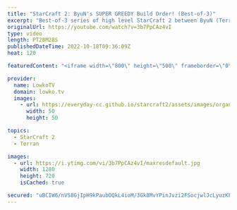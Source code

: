 ```yaml
---
title: "StarCraft 2: ByuN's SUPER GREEDY Build Order! (Best-of-3)"
excerpt: "Best-of-3 series of high level StarCraft 2 between ByuN (Terran) and Classic (Protoss). Classic starts this series off with a cheesy build order that would surely punish a greedy Terran strategy. So what does ByuN do in the rest of this series? Triple Command Center off of one Marine.  Support my work"
originalUrl: https://youtube.com/watch?v=3b7PpCAz4vI
type: video
length: PT28M28S
publishedDateTime: 2022-10-18T09:36:09Z
heat: 120

featuredContent: "<iframe width=\"800\" height=\"500\" frameborder=\"0\" src=\"https://www.youtube.com/embed/3b7PpCAz4vI\" allow=\"accelerometer; autoplay; encrypted-media; gyroscope; picture-in-picture\" allowfullscreen></iframe>"

provider:
  name: LowkoTV
  domain: lowko.tv
  images:
    - url: https://everyday-cc.github.io/starcraft2/assets/images/organizations/lowko.tv-50x50.jpg
      width: 50
      height: 50

topics:
  - StarCraft 2
  - Terran

images:
  - url: https://i.ytimg.com/vi/3b7PpCAz4vI/maxresdefault.jpg
    width: 1280
    height: 720
    isCached: true

secured: "uBCIW6/nVS8GjIpH9kPaubOQkL4ioM/3Gk8MvYPinJvzi2FSocjwlJcLyuzKFpk94fBOeVGI8Eqi8jvhHFOr9tEeJmV+tA4AewNtOZ13KePpM8/j9O7Ow/iDQVSUot0kKrDFyx+ugBZvdnmy4QTBFeBe2mkLk10Jcb/8DcVHZUOB7yKYY74tTS73/V8a3ednxQFNv7fTzOlqohPaUvk+DwoDlxojHcrINgeYYABWjCeDGaBLANvfyDW2g12oGY2mJn3oKdq9pYhvSJ7/KwUDkvP5znuA1/bYOE2mujv6HnQLkrUq0DKN0W4e2gT4QLh983PRGAnuYmQ/Swl823MFRbJXV9+dk4frP91xSBckS3M8XF0/nPfbxpGUmHzie5zbPfnzo1KqssykPHvwFf6u5gYJbHlM8MMWDHjLRV3pU7s=;ifMatAgItUS/id2OGhIkVA=="
---
```


